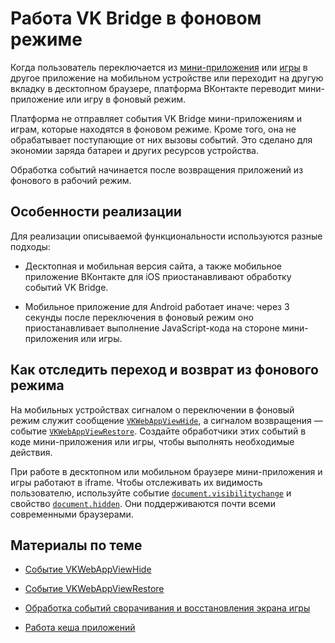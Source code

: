 
# Работа VK Bridge в фоновом режиме

Когда пользователь переключается из [мини-приложения](mini-apps/overview) или [игры](games/overview) в другое приложение на мобильном устройстве или переходит на другую вкладку в десктопном браузере, платформа ВКонтакте переводит мини-приложение или игру в фоновый режим.

Платформа не отправляет события VK Bridge мини-приложениям и играм, которые находятся в фоновом режиме. Кроме того, она не обрабатывает поступающие от них вызовы событий. Это сделано для экономии заряда батареи и других ресурсов устройства.

Обработка событий начинается после возвращения приложений из фонового в рабочий режим.

## Особенности реализации

Для реализации описываемой функциональности используются разные подходы:

* Десктопная и мобильная версия сайта, а также мобильное приложение ВКонтакте для iOS приостанавливают обработку событий VK Bridge.

* Мобильное приложение для Android работает иначе: через 3 секунды после переключения в фоновый режим оно приостанавливает выполнение JavaScript-кода на стороне мини-приложения или игры.

## Как отследить переход и возврат из фонового режима

На мобильных устройствах сигналом о переключении в фоновый режим служит сообщение [`VKWebAppViewHide`](bridge/VKWebAppViewHide), а сигналом возвращения — событие [`VKWebAppViewRestore`](bridge/VKWebAppViewRestore). Создайте обработчики этих событий в коде мини-приложения или игры, чтобы выполнять необходимые действия.

При работе в десктопном или мобильном браузере мини-приложения и игры работают в iframe. Чтобы отслеживать их видимость пользователю, используйте событие [`document.visibilitychange`](https://developer.mozilla.org/en-US/docs/Web/API/Page_Visibility_API) и свойство [`document.hidden`](https://developer.mozilla.org/en-US/docs/Web/API/Page_Visibility_API). Они поддерживаются почти всеми современными браузерами.

## Материалы по теме

* [Событие VKWebAppViewHide](bridge/VKWebAppViewHide)

* [Событие VKWebAppViewRestore](bridge/VKWebAppViewRestore)

* [Обработка событий сворачивания и восстановления экрана игры](games/how-to/handle-minimize-and-restore-events)

* [Работа кеша приложений](mini-apps/development/cache)

